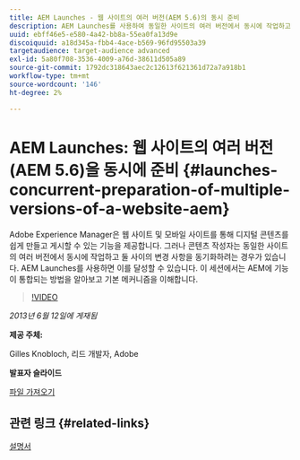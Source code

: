 ```yaml
---
title: AEM Launches - 웹 사이트의 여러 버전(AEM 5.6)의 동시 준비
description: AEM Launches를 사용하여 동일한 사이트의 여러 버전에서 동시에 작업하고 서로 간의 변경 사항을 동기화하는 방법에 대해 알아봅니다. AEM Launches가 AEM에서 어떻게 통합되었는지 알아보고 기본 메커니즘에 대해 알아봅니다.
uuid: ebff46e5-e580-4a42-bb8a-55ea0fa13d9e
discoiquuid: a18d345a-fbb4-4ace-b569-96fd95503a39
targetaudience: target-audience advanced
exl-id: 5a80f708-3536-4009-a76d-38611d505a89
source-git-commit: 1792dc318643aec2c12613f621361d72a7a918b1
workflow-type: tm+mt
source-wordcount: '146'
ht-degree: 2%

---
```


# AEM Launches: 웹 사이트의 여러 버전(AEM 5.6)을 동시에 준비 {#launches-concurrent-preparation-of-multiple-versions-of-a-website-aem}

Adobe Experience Manager은 웹 사이트 및 모바일 사이트를 통해 디지털 콘텐츠를 쉽게 만들고 게시할 수 있는 기능을 제공합니다. 그러나 콘텐츠 작성자는 동일한 사이트의 여러 버전에서 동시에 작업하고 둘 사이의 변경 사항을 동기화하려는 경우가 있습니다. AEM Launches를 사용하면 이를 달성할 수 있습니다. 이 세션에서는 AEM에 기능이 통합되는 방법을 알아보고 기본 메커니즘을 이해합니다.

>[!VIDEO](https://video.tv.adobe.com/v/19579/?quality=9)

*2013년 6월 12일에 게재됨*

**제공 주체:**

Gilles Knobloch, 리드 개발자, Adobe

**발표자 슬라이드**

[파일 가져오기](assets/2013-06-12-launches-cqgems.pdf)

## 관련 링크 {#related-links}

[설명서](https://docs.adobe.com/docs/en/cq/current/wcm/launches.html)

<!--
[Get back to the Overview](https://helpx.adobe.com/experience-manager/kt/eseminars/gems/aem-index.html)
-->
